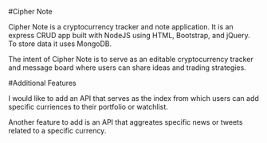 #Cipher Note

Cipher Note is a cryptocurrency tracker and note application. It is an express CRUD app built with NodeJS using HTML, Bootstrap, and jQuery. To store data it uses MongoDB. 

The intent of Cipher Note is to serve as an editable cryptocurrency tracker and message board where users can share ideas and trading strategies. 

#Additional Features 

I would like to add an API that serves as the index from which users can add specific curriences to their portfolio or watchlist.

Another feature to add is an API that aggreates specific news or tweets related to a specific currency. 